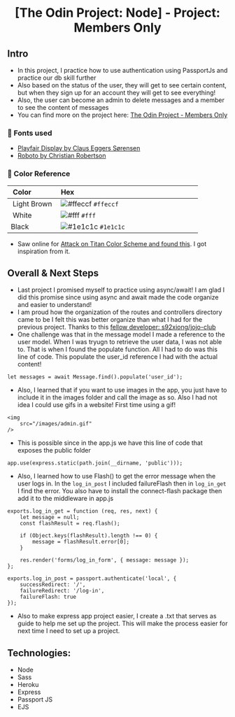 <h1 align="center">
[The Odin Project: Node] - Project: Members Only
</h1>

## Intro

-   In this project, I practice how to use authentication using PassportJs and practice our db skill further
-   Also based on the status of the user, they will get to see certain content, but when they sign up for an account they will get to see everything!
-   Also, the user can become an admin to delete messages and a member to see the content of messages
-   You can find more on the project here: [The Odin Project - Members Only](https://www.theodinproject.com/paths/full-stack-javascript/courses/nodejs/lessons/members-only)

### 📗 Fonts used

-   [Playfair Display by Claus Eggers Sørensen](https://fonts.google.com/specimen/Playfair+Display?query=playfair)
-   [Roboto by Christian Robertson](https://fonts.google.com/specimen/Roboto?query=robot)

### 🎨 Color Reference

|  Color            |  Hex                                                                 |
| ----------------- | -------------------------------------------------------------------- |
|  Light Brown      |  ![#ffeccf](https://via.placeholder.com/10/ffeccf?text=+) `#ffeccf`  |
|  White            |  ![#fff](https://via.placeholder.com/10/fff?text=+) `#fff`           |
| Black             |  ![#1e1c1c](https://via.placeholder.com/10/1e1c1c?text=+) `#1e1c1c`  |

-   Saw online for [Attack on Titan Color Scheme and found this](https://www.color-hex.com/color-palette/29356). I got inspiration from it.

## Overall & Next Steps

-   Last project I promised myself to practice using async/await! I am glad I did this promise since using async and await made the code organize and easier to understand!
-   I am proud how the organization of the routes and controllers directory came to be I felt this was better organize than what I had for the previous project. Thanks to this [fellow developer: s92xiong/jojo-club](https://github.com/s92xiong/jojo-club)
-   One challenge was that in the message model I made a reference to the user model. When I was tryugn to retrieve the user data, I was not able to. That is when I found the populate function. All I had to do was this line of code. This populate the user_id reference I had with the actual content!

```
let messages = await Message.find().populate('user_id');
```

-   Also, I learned that if you want to use images in the app, you just have to include it in the images folder and call the image as so. Also I had not idea I could use gifs in a website! First time using a gif!

```
<img
	src="/images/admin.gif"
/>
```

-   This is possible since in the app.js we have this line of code that exposes the public folder

```
app.use(express.static(path.join(__dirname, 'public')));
```

-   Also, I learned how to use Flash() to get the error message when the user logs in. In the `log_in_post` I included failureFlash then in `log_in_get` I find the error. You also have to install the connect-flash package then add it to the middleware in app.js

```
exports.log_in_get = function (req, res, next) {
	let message = null;
	const flashResult = req.flash();

	if (Object.keys(flashResult).length !== 0) {
		message = flashResult.error[0];
	}

	res.render('forms/log_in_form', { message: message });
};

exports.log_in_post = passport.authenticate('local', {
	successRedirect: '/',
	failureRedirect: '/log-in',
	failureFlash: true
});
```

-   Also to make express app project easier, I create a .txt that serves as guide to help me set up the project. This will make the process easier for next time I need to set up a project.

## Technologies:

-   Node
-   Sass
-   Heroku
-   Express
-   Passport JS
-   EJS
